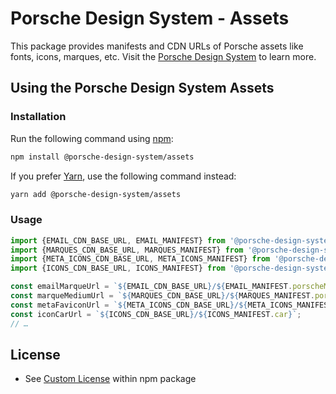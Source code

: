 # Porsche Design System - Assets

This package provides manifests and CDN URLs of Porsche assets like fonts, icons, marques, etc. Visit
the [Porsche Design System](https://designsystem.porsche.com) to learn more.

## Using the Porsche Design System Assets

### Installation

Run the following command using [npm](https://www.npmjs.com):

```bash
npm install @porsche-design-system/assets
```

If you prefer [Yarn](https://yarnpkg.com), use the following command instead:

```bash
yarn add @porsche-design-system/assets
```

### Usage

```js
import {EMAIL_CDN_BASE_URL, EMAIL_MANIFEST} from '@porsche-design-system/assets';
import {MARQUES_CDN_BASE_URL, MARQUES_MANIFEST} from '@porsche-design-system/assets';
import {META_ICONS_CDN_BASE_URL, META_ICONS_MANIFEST} from '@porsche-design-system/assets';
import {ICONS_CDN_BASE_URL, ICONS_MANIFEST} from '@porsche-design-system/assets';

const emailMarqueUrl = `${EMAIL_CDN_BASE_URL}/${EMAIL_MANIFEST.porscheMarque}`;
const marqueMediumUrl = `${MARQUES_CDN_BASE_URL}/${MARQUES_MANIFEST.porscheMarque.medium}`;
const metaFaviconUrl = `${META_ICONS_CDN_BASE_URL}/${META_ICONS_MANIFEST.favicon.favicon_16x16}`;
const iconCarUrl = `${ICONS_CDN_BASE_URL}/${ICONS_MANIFEST.car}`;
// …
```

## License

- See [Custom License](./LICENSE) within npm package
